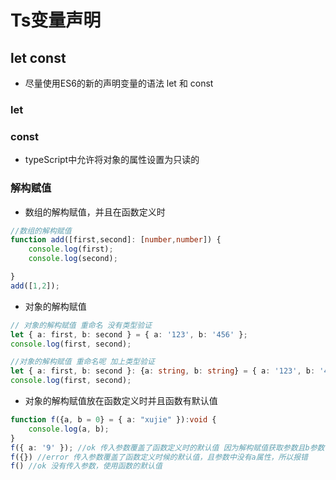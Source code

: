 # Ts变量声明

## let const

* 尽量使用ES6的新的声明变量的语法 let 和 const

### let

### const

* typeScript中允许将对象的属性设置为只读的

### 解构赋值

* 数组的解构赋值，并且在函数定义时

```ts
//数组的解构赋值
function add([first,second]: [number,number]) {
    console.log(first);
    console.log(second);

}
add([1,2]);
```

* 对象的解构赋值

```ts
// 对象的解构赋值 重命名 没有类型验证
let { a: first, b: second } = { a: '123', b: '456' };
console.log(first, second);

//对象的解构赋值 重命名呢 加上类型验证
let { a: first, b: second }: {a: string, b: string} = { a: '123', b: '456' };
console.log(first, second);

```

* 对象的解构赋值放在函数定义时并且函数有默认值

```ts
function f({a, b = 0} = { a: "xujie" }):void {
    console.log(a, b);
}
f({ a: '9' }); //ok 传入参数覆盖了函数定义时的默认值 因为解构赋值获取参数且b参数有默认值，所以传参时没有b属性不报错
f({}) //error 传入参数覆盖了函数定义时候的默认值，且参数中没有a属性，所以报错
f() //ok 没有传入参数，使用函数的默认值
```